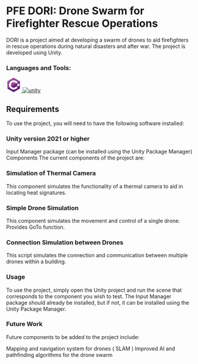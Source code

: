 # PFE DORI: Drone Swarm for Firefighter Rescue Operations
DORI is a project aimed at developing a swarm of drones to aid firefighters in rescue operations during natural disasters and after war. The project is developed using Unity.

<h3 align="left">Languages and Tools:</h3>
<p align="left"> <a href="https://www.w3schools.com/cs/" target="_blank" rel="noreferrer"> <img src="https://raw.githubusercontent.com/devicons/devicon/master/icons/csharp/csharp-original.svg" alt="csharp" width="40" height="40"/> </a> <a href="https://unity.com/" target="_blank" rel="noreferrer"> <img src="https://www.vectorlogo.zone/logos/unity3d/unity3d-icon.svg" alt="unity" width="40" height="40"/> </a> </p>

## Requirements
To use the project, you will need to have the following software installed:

### Unity version 2021 or higher
Input Manager package (can be installed using the Unity Package Manager)
Components
The current components of the project are:

### Simulation of Thermal Camera
This component simulates the functionality of a thermal camera to aid in locating heat signatures.

### Simple Drone Simulation
This component simulates the movement and control of a single drone.
Provides GoTo function.

### Connection Simulation between Drones
This script simulates the connection and communication between multiple drones within a building.

### Usage
To use the project, simply open the Unity project and run the scene that corresponds to the component you wish to test. The Input Manager package should already be installed, but if not, it can be installed using the Unity Package Manager.

### Future Work
Future components to be added to the project include:

Mapping and navigation system for drones ( SLAM )
Improved AI and pathfinding algorithms for the drone swarm
